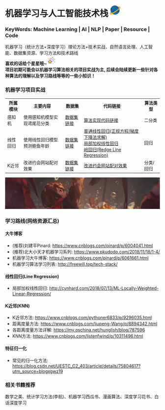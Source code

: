 # 机器学习与人工智能技术栈<img width=40 src="https://github.com/Niutranser-Li/Machine-Learning-Algorithm/blob/master/img/2.png"></img>
### KeyWords: Machine Learning | AI | NLP | Paper | Resource | Code
机器学习（统计方法+深度学习）理论方法+技术实战、自然语言处理、人工智能、数据集资源、学习方法和技术路线<br>
**喜欢的话给个星星哦~**<img width=30 src="https://github.com/Niutranser-Li/Machine-Learning-Algorithm/blob/master/img/3.png"></img><br>
**项目初期可能会以机器学习算法相关的项目实战为主, 后续会陆续更新一些针对各种算法的理解以及学习路线等等的一些小知识！**

### 机器学习项目实战
<table>
  <tr>
    <th>所属模块</th>
    <th>主要内容</th>
    <th>数据集</th>
    <th>代码链接</th>
    <th>算法类型</th>
  </tr>
  <tr>
    <td>感知机</td>
    <td>使用感知机模型实现鸢尾花分类</td>
    <td><a href="./感知机模型/IRIS-data">数据集链接</a></td>
    <td><a href="./感知机模型/PLA_classifier.py">算法实现代码链接</a></td>
    <td>二分类</td>
  </tr>
  <tr>
    <td>线性回归</td>
    <td>使用线性回归模型预测鲍鱼年龄</td>
    <td><a href="./线性回归模型/dataset">数据集链接</a></td>
    <td>
      <a href="./线性回归模型/line_regression.py">普通线性回归(正规方程/梯度下降法求解)</a><br>
      <a href="./线性回归模型/LWLR.py">局部加权线性回归</a><br>
      <a href="./线性回归模型/Redge_regression.py">岭回归(Redge Line Regression)</a>
    </td>
    <td>回归</td>
  </tr>
  <tr>
    <td>K近邻</td>
    <td>改进约会网站配对效果</td>
    <td><a href="./K近邻模型(KNN)/dataset/datingTestSet.txt">数据集链接</a></td>
    <td>
      <a href="./K近邻模型(KNN)/general_knn_hall.py">改进约会网站配对效果</a>
    </td>
    <td>分类/回归</td>
  </tr>
</table>
<img src="https://github.com/Niutranser-Li/Machine-Learning-Algorithm/blob/master/img/1.jpg"></img>

### 学习路线(网络资源汇总)<br>
#### 大牛博客<br>
* (推荐)刘建平Pinard: <https://www.cnblogs.com/pinard/p/6004041.html>
* (推荐)北大小天才机器学习系列: <https://www.pkudodo.com/2018/11/18/1-4/>
* 机器学习大牛博客: <https://www.cnblogs.com/pinard/p/6061661.html>
* 机器学习算法学习列表: <http://freewill.top/tech-stack/>

#### 线性回归(Line Regression)<br>
* 局部加权线性回归: <http://cynhard.com/2018/07/13/ML-Locally-Weighted-Linear-Regression/>

#### K近邻(KNN)<br>
* K近邻方法: <https://www.cnblogs.com/pythoner6833/p/9296035.html>
* 距离度量方法: <https://www.cnblogs.com/liupeng-Wang/p/8894342.html>
* 各距离度量方法详解: <https://my.oschina.net/hunglish/blog/787596>
* KNN方法: <https://www.cnblogs.com/listenfwind/p/10311496.html>

#### 特征归一化<br>
* 常见的归一化方法: <https://blog.csdn.net/UESTC_C2_403/article/details/75804617?utm_source=blogxgwz19>

### 相关书籍推荐
数学之美、统计学习方法(李航)、机器学习西瓜书、漫画算法、深度学习花书、白话深度学习
